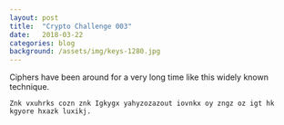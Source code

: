 ```yaml
---
layout: post
title:  "Crypto Challenge 003"
date:   2018-03-22
categories: blog
background: /assets/img/keys-1280.jpg
---
```

Ciphers have been around for a very long time like this widely known technique.

`Znk vxuhrks cozn znk Igkygx yahyzozazout iovnkx oy zngz oz igt hk kgyore hxazk luxikj.`